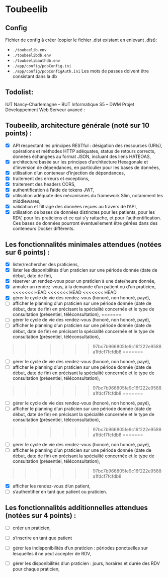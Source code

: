 # Toubeelib

## Config
Fichier de config à créer (copier le fichier .dist existant en enlevant .dist):
- `./toubeelib.env`
- `./toubeelibdb.env`
- `./toubeelibauthdb.env`
- `./app/config/pdoConfig.ini`
- `./app/config/pdoConfigAuth.ini`
Les mots de passes doivent être consistant dans la db
## Todolist:
IUT Nancy-Charlemagne – BUT Informatique
S5 – DWM
Projet Développement Web Serveur avancé :
## Toubeelib, architecture générale (noté sur 10 points) :
- [x] API respectant les principes RESTful : désigation des ressources (URIs), opérations et méthodes HTTP adéquates, status de retours corrects, données échangées au format JSON, incluant des liens HATEOAS,
- [x] architecture basée sur les principes d’architecture Hexagonale et d’inversion de dépendances, en particulier pour les bases de données,
- [x] utilisation d’un conteneur d’injection de dépendances,
- [x] traitement des erreurs et exceptions,
- [x] traitement des headers CORS,
- [x] authentification à l’aide de tokens JWT,
- [x] utilisation adéquate des mécanismes du framework Slim, notamment les middlewares,
- [x] validation et filtrage des données reçues au travers de l’API,
- [x] utilisation de bases de données distinctes pour les patients, pour les RDV, pour les praticiens et ce qui s’y rattache, et pour l’authentification. Ces bases de données pourront éventuellement être gérées dans des conteneurs Docker différents.
## Les fonctionnalités minimales attendues (notées sur 6 points) :
- [x] lister/rechercher des praticiens,
- [x] lister les disponibilités d’un praticien sur une période donnée (date de début, date de fin),
- [x] réserver un rendez-vous pour un praticien à une date/heure donnée,
- [x] annuler un rendez-vous, à la demande d’un patient ou d’un praticien,
<<<<<<< HEAD
<<<<<<< HEAD
<<<<<<< HEAD
- [X] gérer le cycle de vie des rendez-vous (honoré, non honoré, payé),
- [ ] afficher le planning d’un praticien sur une période donnée (date de début, date de fin) en
précisant la spécialité concernée et le type de consultation (présentiel, téléconsultation),
=======
- [ ] gérer le cycle de vie des rendez-vous (honoré, non honoré, payé),
- [ ] afficher le planning d’un praticien sur une période donnée (date de début, date de fin) en précisant la spécialité concernée et le type de consultation (présentiel, téléconsultation),
>>>>>>> 97bc7b966805fe9c16f222e9588a1fdcf7fcfdb8
=======
- [ ] gérer le cycle de vie des rendez-vous (honoré, non honoré, payé),
- [ ] afficher le planning d’un praticien sur une période donnée (date de début, date de fin) en précisant la spécialité concernée et le type de consultation (présentiel, téléconsultation),
>>>>>>> 97bc7b966805fe9c16f222e9588a1fdcf7fcfdb8
=======
- [ ] gérer le cycle de vie des rendez-vous (honoré, non honoré, payé),
- [ ] afficher le planning d’un praticien sur une période donnée (date de début, date de fin) en précisant la spécialité concernée et le type de consultation (présentiel, téléconsultation),
>>>>>>> 97bc7b966805fe9c16f222e9588a1fdcf7fcfdb8
=======
- [ ] gérer le cycle de vie des rendez-vous (honoré, non honoré, payé),
- [ ] afficher le planning d’un praticien sur une période donnée (date de début, date de fin) en précisant la spécialité concernée et le type de consultation (présentiel, téléconsultation),
>>>>>>> 97bc7b966805fe9c16f222e9588a1fdcf7fcfdb8
- [x] afficher les rendez-vous d’un patient,
- [ ] s’authentifier en tant que patient ou praticien.
## Les fonctionnalités additionnelles attendues (notées sur 4 points) :
- [ ] créer un praticien,
- [ ] s’inscrire en tant que patient
- [ ] gérer les indisponibilités d’un praticien : périodes ponctuelles sur lesquelles il ne peut accepter de RDV,
- [ ] gérer les disponibilités d’un praticien : jours, horaires et durée des RDV pour chaque praticien,

